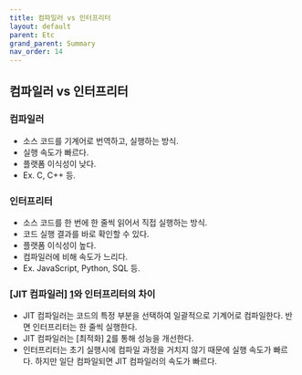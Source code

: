 ```yaml
---
title: 컴파일러 vs 인터프리터
layout: default
parent: Etc
grand_parent: Summary
nav_order: 14
---
```


## 컴파일러 vs 인터프리터
### 컴파일러
- 소스 코드를 기계어로 번역하고, 실행하는 방식.<br/>
- 실행 속도가 빠르다.<br/>
- 플랫폼 이식성이 낮다.<br/>
- Ex. C, C++ 등.<br/>

### 인터프리터
- 소스 코드를 한 번에 한 줄씩 읽어서 직접 실행하는 방식.<br/>
- 코드 실행 결과를 바로 확인할 수 있다.<br/>
- 플랫폼 이식성이 높다.<br/>
- 컴파일러에 비해 속도가 느리다.<br/>
- Ex. JavaScript, Python, SQL 등.<br/>

### [JIT 컴파일러] [1]와 인터프리터의 차이
- JIT 컴파일러는 코드의 특정 부분을 선택하여 일괄적으로 기계어로 컴파일한다. 반면 인터프리터는 한 줄씩 실행한다.<br/>
- JIT 컴파일러는 [최적화] [2]를 통해 성능을 개선한다.<br/>
- 인터프리터는 초기 실행시에 컴파일 과정을 거치지 않기 때문에 실행 속도가 빠르다. 하지만 일단 컴파일되면 JIT 컴파일러의 속도가 빠르다.<br/>

[1]: jit%20vs%20aot.html
[2]: https://mangkyu.tistory.com/343